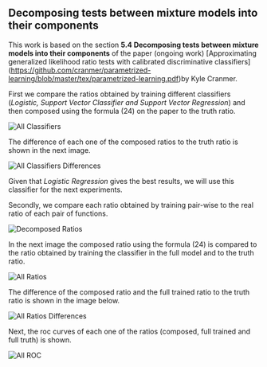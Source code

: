 ## Decomposing tests between mixture models into their components

This work is based on the section **5.4 Decomposing tests between mixture models into their components** 
of the paper (ongoing work) [Approximating generalized likelihood ratio tests with calibrated discriminative classifiers]
(https://github.com/cranmer/parametrized-learning/blob/master/tex/parametrized-learning.pdf)by Kyle Cranmer.

First we compare the ratios obtained by training different classifiers (*Logistic, Support Vector Classifier and Support Vector 
Regression*) and then composed using the formula (24) on the paper to the truth ratio.

![All Classifiers](https://github.com/jgpavez/systematics/blob/master/plots/composite_trained_all_ratio.png)

The difference of each one of the composed ratios to the truth ratio is shown in the next image.

![All Classifiers Differences](https://github.com/jgpavez/systematics/blob/master/plots/composite_trained_all_diff.png)

Given that *Logistic Regression* gives the best results, we will use this classifier for the next experiments.

Secondly, we compare each ratio obtained by training pair-wise to the real ratio of each pair of functions.

![Decomposed Ratios](https://github.com/jgpavez/systematics/blob/master/plots/decomposed_comparison_logistic_ratio.png)

In the next image the composed ratio using the formula (24) is compared to the ratio obtained by training the classifier 
in the full model and to the truth ratio.

![All Ratios](https://github.com/jgpavez/systematics/blob/master/plots/full_comparison_logistic_ratio.png)

The difference of the composed ratio and the full trained ratio to the truth ratio is shown in the image below.

![All Ratios Differences](https://github.com/jgpavez/systematics/blob/master/plots/full_comparison_logistic_diff.png)

Next, the roc curves of each one of the ratios (composed, full trained and full truth) is shown.

![All ROC](https://github.com/jgpavez/systematics/blob/master/plots/full_comparison_logistic_ratio.png)



